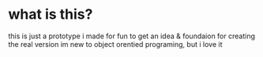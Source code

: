 # what is this?
this is just a prototype i made for fun to get an idea & foundaion for creating the real version
im new to object orentied programing, but i love it